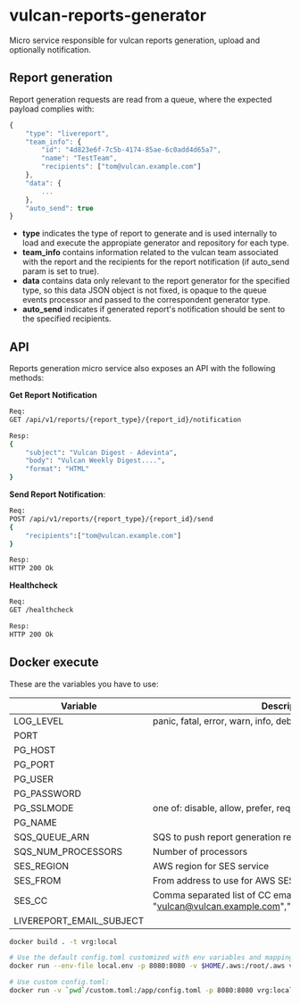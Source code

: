 # vulcan-reports-generator

Micro service responsible for vulcan reports generation, upload and optionally notification.

## Report generation

Report generation requests are read from a queue, where the expected payload complies with:

```javascript
{
    "type": "livereport",
    "team_info": {
        "id": "4d823e6f-7c5b-4174-85ae-6c0add4d65a7",
        "name": "TestTeam",
        "recipients": ["tom@vulcan.example.com"]
    },
    "data": {
        ...
    },
    "auto_send": true
}
```

- **type** indicates the type of report to generate and is used internally to load and execute the appropiate generator and repository for each type.
- **team_info** contains information related to the vulcan team associated with the report and the recipients for the report notification (if auto_send param is set to true).
- **data** contains data only relevant to the report generator for the specified type, so this data JSON object is not fixed, is opaque to the queue events processor and passed to the correspondent generator type.
- **auto_send** indicates if generated report's notification should be sent to the specified recipients.

## API

Reports generation micro service also exposes an API with the following methods:

**Get Report Notification**

```bash
Req:
GET /api/v1/reports/{report_type}/{report_id}/notification

Resp:
{
    "subject": "Vulcan Digest - Adevinta",
    "body": "Vulcan Weekly Digest....",
    "format": "HTML"
}
```

**Send Report Notification**:

```bash
Req:
POST /api/v1/reports/{report_type}/{report_id}/send
{
    "recipients":["tom@vulcan.example.com"]
}

Resp:
HTTP 200 Ok
```

**Healthcheck**

```bash
Req:
GET /healthcheck

Resp:
HTTP 200 Ok
```

## Docker execute

These are the variables you have to use:

|Variable|Description|Sample|
|---|---|---|
|LOG_LEVEL|panic, fatal, error, warn, info, debug or trace (default info)|debug|
|PORT||8080|
|PG_HOST||localhost|
|PG_PORT||5438|
|PG_USER||vulcan_reportgen|
|PG_PASSWORD||vulcan_reportgen|
|PG_SSLMODE|one of: disable, allow, prefer, require, verify-ca, verify-full|disable|
|PG_NAME||vulcan_reportgen|
|SQS_QUEUE_ARN|SQS to push report generation requestsfrom vulcan-api|arn:aws:sqs:xxx:123456789012:yyy|
|SQS_NUM_PROCESSORS|Number of processors|2|
|SES_REGION|AWS region for SES service|xxx|
|SES_FROM|From address to use for AWS SES|vulcan@vulcan.example.com|
|SES_CC|Comma separated list of CC email adresses strings. E.g.: "vulcan@vulcan.example.com","reports@vulcan.example.com"||
|LIVEREPORT_EMAIL_SUBJECT||[Test] Live Report|

```bash
docker build . -t vrg:local

# Use the default config.toml customized with env variables and mapping host AWS dir:
docker run --env-file local.env -p 8080:8080 -v $HOME/.aws:/root/.aws vrg:local

# Use custom config.toml:
docker run -v `pwd`/custom.toml:/app/config.toml -p 8080:8080 vrg:local
```
